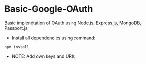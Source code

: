 # Basic-Google-OAuth

Basic implenetation of OAuth using Node.js, Express.js, MongoDB, Passport.js

* Install all dependencies using command:
```
npm install
```

* NOTE: Add own keys and URIs
